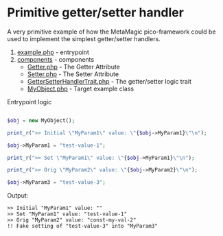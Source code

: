 # Primitive getter/setter handler

A very primitive example of how
the MetaMagic pico-framework could be used to
implement the simplest getter/setter handlers.


1. [example.php](example.php) - entrypoint
2. [components](components) - components
    * [Getter.php](components/Getter.php) - The Getter Attribute
    * [Setter.php](components/Setter.php) - The Setter Attribute
    * [GetterSetterHandlerTrait.php](components/GetterSetterHandlerTrait.php) - The getter/setter logic trait
    * [MyObject.php](components/MyObject.php) - Target example class


Entrypoint logic
```php

$obj = new MyObject();

print_r(">> Initial \"MyParam1\" value: \"{$obj->MyParam1}\"\n");

$obj->MyParam1 = "test-value-1";

print_r(">> Set \"MyParam1\" value: \"{$obj->MyParam1}\"\n");

print_r(">> Orig \"MyParam2\" value: \"{$obj->MyParam2}\"\n");

$obj->MyParam3 = "test-value-3";

```

Output:
```text
>> Initial "MyParam1" value: ""
>> Set "MyParam1" value: "test-value-1"
>> Orig "MyParam2" value: "const-my-val-2"
!! Fake setting of "test-value-3" into "MyParam3"
```